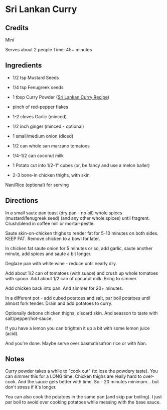 # Sri Lankan Curry

## Credits

Mini

Serves about 2 people
Time: 45+ minutes

## Ingredients

- 1/2 tsp Mustard Seeds
- 1/4 tsp Fenugreek seeds
- 1 tbsp Curry Powder ([Sri Lankan Curry Recipe](https://www.theflavorbender.com/sri-lankan-roasted-curry-powder/))
- pinch of red-pepper flakes

- 1-2 cloves Garlic (minced)
- 1/2 inch ginger (minced - optional)
- 1 small/medium onion (diced)
- 1/2 can whole san marzano tomatoes
- 1/4-1/2 can coconut milk
- 1 Potato cut into 1/2-1" cubes (or, be fancy and use a melon baller)
- 2-3 bone-in chicken thighs, with skin

Nan/Rice (optional) for serving

## Directions

In a small saute pan toast (dry pan - no oil) whole spices (mustard/fenugreek seed) (and any other whole spices) until fragrent. Crush/blend in coffee mill or mortar-pestle.

Saute skin-on-chicken thighs to render fat for 5-10 minutes on both sides. KEEP FAT. Remove chicken to a bowl for later.

In chicken fat saute onion for 5 minutes or so, add garlic, saute another minute, add spices and saute a bit longer.

Deglaze pan with white wine - reduce until nearly dry.

Add about 1/2 can of tomatoes (with suace) and crush up whole tomatoes with spoon. Add about 1/2 can of cocunut milk. Bring to simmer.

Add chicken back into pan. And simmer for 20+ minutes.

In a different pot - add cubed potatoes and salt, par boil potatoes until almost fork tender. Drain and add potatoes to curry.

Optionally debone chicken thighs, discard skin. And seasson to taste with salt/pepper/hot-sauce.

If you have a lemon you can brighten it up a bit with some lemon juice (acid).

And you're done. Maybe serve over basmati/safron rice or with Nan. 

## Notes

Curry powder takes a while to "cook out" (to lose the powdery taste). You can simmer this for a LONG time. Chicken thighs are really hard to over-cook. And the sauce gets better with time. So - 20 minutes minimum... but don't stress if it's longer.

You can also cook the potatoes in the same pan (and skip par boiling). I just par boil to avoid over cooking potatoes while messing with the base sauce.




